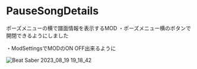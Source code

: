 # PauseSongDetails
ポーズメニューの横で譜面情報を表示するMOD
・ポーズメニュー横のボタンで開閉できるようにしました

・ModSettingsでMODのON OFF出来るように

![Beat Saber 2023_08_19 19_18_42](https://github.com/scifiHerb/PauseSongDetails/assets/109839172/898da51a-30b6-40a1-b75a-b88cc8fc3d9a)
